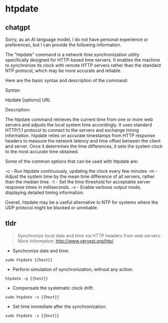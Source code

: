 # htpdate 
## chatgpt 
Sorry, as an AI language model, I do not have personal experience or preferences, but I can provide the following information. 

The "htpdate" command is a network time synchronization utility specifically designed for HTTP-based time servers. It enables the machine to synchronize its clock with remote HTTP servers rather than the standard NTP protocol, which may be more accurate and reliable. 

Here are the basic syntax and description of the command:

Syntax: 

htpdate [options] URL

Description:

The htpdate command retrieves the current time from one or more web servers and adjusts the local system time accordingly. It uses standard HTTP/1.1 protocol to connect to the servers and exchange timing information. htpdate relies on accurate timestamps from HTTP response headers to measure the network latency and time offset between the client and server. Once it determines the time differences, it sets the system clock to the most accurate time obtained.

Some of the common options that can be used with htpdate are:

-c - Run htpdate continuously, updating the clock every few minutes
-m - Adjust the system time by the mean time difference of all servers, rather than the median time.
-t - Set the time threshold for acceptable server response times in milliseconds.
-v - Enable verbose output mode, displaying detailed timing information.

Overall, htpdate may be a useful alternative to NTP for systems where the UDP protocol might be blocked or unreliable. 

## tldr 
 
> Synchronize local date and time via HTTP headers from web servers.
> More information: <http://www.vervest.org/htp/>.

- Synchronize date and time:

`sudo htpdate {{host}}`

- Perform simulation of synchronization, without any action:

`htpdate -q {{host}}`

- Compensate the systematic clock drift:

`sudo htpdate -x {{host}}`

- Set time immediate after the synchronization:

`sudo htpdate -s {{host}}`
